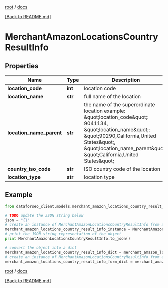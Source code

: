 [root](./../ "root") / [docs](./ "docs")

[[Back to README.md]](./../README.md "[Back to README.md]")

# MerchantAmazonLocationsCountryResultInfo

## Properties

Name | Type | Description | Notes
------------ | ------------- | ------------- | -------------
**location_code** | **int** | location code | [optional]
**location_name** | **str** | full name of the location | [optional]
**location_name_parent** | **str** | the name of the superordinate location example: \&quot;location_code\&quot;: 9041134, \&quot;location_name\&quot;: \&quot;90290,California,United States\&quot;, \&quot;location_name_parent\&quot;: \&quot;California,United States\&quot; | [optional]
**country_iso_code** | **str** | ISO country code of the location | [optional]
**location_type** | **str** | location type | [optional]

## Example

```python
from dataforseo_client.models.merchant_amazon_locations_country_result_info import MerchantAmazonLocationsCountryResultInfo

# TODO update the JSON string below
json = "{}"
# create an instance of MerchantAmazonLocationsCountryResultInfo from a JSON string
merchant_amazon_locations_country_result_info_instance = MerchantAmazonLocationsCountryResultInfo.from_json(json)
# print the JSON string representation of the object
print MerchantAmazonLocationsCountryResultInfo.to_json()

# convert the object into a dict
merchant_amazon_locations_country_result_info_dict = merchant_amazon_locations_country_result_info_instance.to_dict()
# create an instance of MerchantAmazonLocationsCountryResultInfo from a dict
merchant_amazon_locations_country_result_info_form_dict = merchant_amazon_locations_country_result_info.from_dict(merchant_amazon_locations_country_result_info_dict)
```

  

[root](./../ "root") / [docs](./ "docs")

[[Back to README.md]](./../README.md "[Back to README.md]")